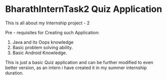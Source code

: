 # BharathInternTask2 Quiz Application
This is all about my Internship project - 2

Pre - requisites for Creating such Application:
1)  Java and its Oops knowledge
2)  Basic problem solving ability.  
3)  Basic Android Knowledge.

This is just a basic Quiz application and can be further modified to even better version, as an intern i have created it in my summer internship duration.
